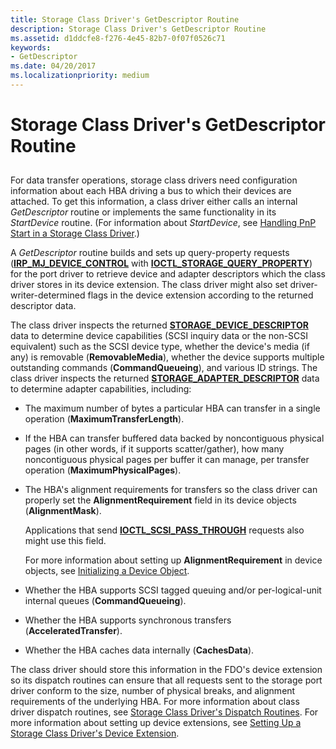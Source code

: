 ```yaml
---
title: Storage Class Driver's GetDescriptor Routine
description: Storage Class Driver's GetDescriptor Routine
ms.assetid: d1ddcfe8-f276-4e45-82b7-0f07f0526c71
keywords:
- GetDescriptor
ms.date: 04/20/2017
ms.localizationpriority: medium
---
```


# Storage Class Driver's GetDescriptor Routine


## <span id="ddk_storage_class_drivers_getdescriptor_routine_kg"></span><span id="DDK_STORAGE_CLASS_DRIVERS_GETDESCRIPTOR_ROUTINE_KG"></span>


For data transfer operations, storage class drivers need configuration information about each HBA driving a bus to which their devices are attached. To get this information, a class driver either calls an internal *GetDescriptor* routine or implements the same functionality in its *StartDevice* routine. (For information about *StartDevice*, see [Handling PnP Start in a Storage Class Driver](handling-pnp-start-in-a-storage-class-driver.md).)

A *GetDescriptor* routine builds and sets up query-property requests ([**IRP\_MJ\_DEVICE\_CONTROL**](https://docs.microsoft.com/windows-hardware/drivers/kernel/irp-mj-device-control) with [**IOCTL\_STORAGE\_QUERY\_PROPERTY**](https://docs.microsoft.com/windows-hardware/drivers/ddi/ntddstor/ni-ntddstor-ioctl_storage_query_property)) for the port driver to retrieve device and adapter descriptors which the class driver stores in its device extension. The class driver might also set driver-writer-determined flags in the device extension according to the returned descriptor data.

The class driver inspects the returned [**STORAGE\_DEVICE\_DESCRIPTOR**](https://docs.microsoft.com/windows-hardware/drivers/ddi/ntddstor/ns-ntddstor-_storage_device_descriptor) data to determine device capabilities (SCSI inquiry data or the non-SCSI equivalent) such as the SCSI device type, whether the device's media (if any) is removable (**RemovableMedia**), whether the device supports multiple outstanding commands (**CommandQueueing**), and various ID strings. The class driver inspects the returned [**STORAGE\_ADAPTER\_DESCRIPTOR**](https://docs.microsoft.com/windows-hardware/drivers/ddi/ntddstor/ns-ntddstor-_storage_adapter_descriptor) data to determine adapter capabilities, including:

-   The maximum number of bytes a particular HBA can transfer in a single operation (**MaximumTransferLength**).

-   If the HBA can transfer buffered data backed by noncontiguous physical pages (in other words, if it supports scatter/gather), how many noncontiguous physical pages per buffer it can manage, per transfer operation (**MaximumPhysicalPages**).

-   The HBA's alignment requirements for transfers so the class driver can properly set the **AlignmentRequirement** field in its device objects (**AlignmentMask**).

    Applications that send [**IOCTL\_SCSI\_PASS\_THROUGH**](https://docs.microsoft.com/windows-hardware/drivers/ddi/ntddscsi/ni-ntddscsi-ioctl_scsi_pass_through) requests also might use this field.

    For more information about setting up **AlignmentRequirement** in device objects, see [Initializing a Device Object](https://docs.microsoft.com/windows-hardware/drivers/kernel/initializing-a-device-object).

-   Whether the HBA supports SCSI tagged queuing and/or per-logical-unit internal queues (**CommandQueueing**).

-   Whether the HBA supports synchronous transfers (**AcceleratedTransfer**).

-   Whether the HBA caches data internally (**CachesData**).

The class driver should store this information in the FDO's device extension so its dispatch routines can ensure that all requests sent to the storage port driver conform to the size, number of physical breaks, and alignment requirements of the underlying HBA. For more information about class driver dispatch routines, see [Storage Class Driver's Dispatch Routines](storage-class-driver-s-dispatch-routines.md). For more information about setting up device extensions, see [Setting Up a Storage Class Driver's Device Extension](setting-up-a-storage-class-driver-s-device-extension.md).

 

 





